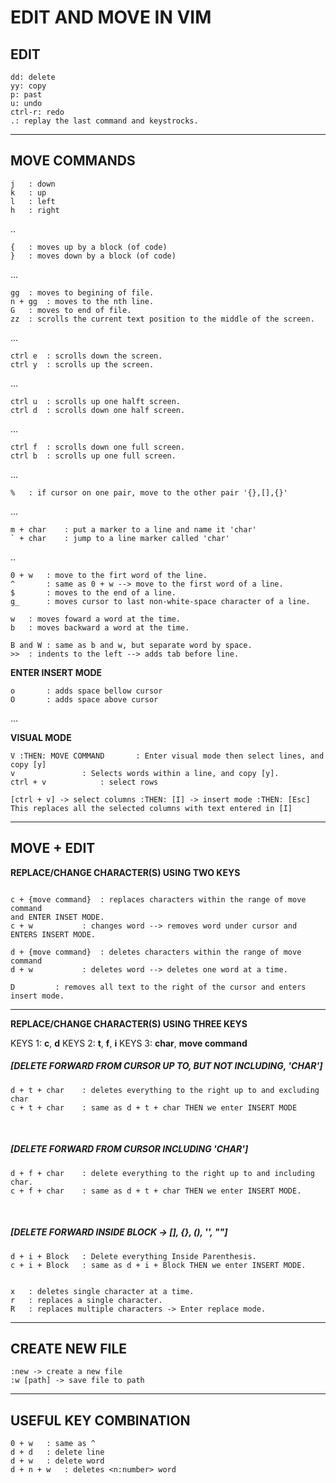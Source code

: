 EDIT AND MOVE IN VIM
====================

EDIT
----

```text
dd: delete
yy: copy
p: past
u: undo
ctrl-r: redo
.: replay the last command and keystrocks.
```
---


MOVE COMMANDS
------------

```text
j	: down
k	: up
l	: left
h	: right
```
..

```text
{ 	: moves up by a block (of code)
} 	: moves down by a block (of code)
```
...

```text
gg	: moves to begining of file.
n + gg	: moves to the nth line.
G	: moves to end of file.
zz	: scrolls the current text position to the middle of the screen.
```
...

```text
ctrl e	: scrolls down the screen.
ctrl y	: scrolls up the screen.
```
...

```text
ctrl u	: scrolls up one halft screen.
ctrl d	: scrolls down one half screen.
```
...

```text
ctrl f	: scrolls down one full screen.
ctrl b	: scrolls up one full screen.
```
...

```text
%	: if cursor on one pair, move to the other pair '{},[],{}'
```
...

```text
m + char	: put a marker to a line and name it 'char'
` + char	: jump to a line marker called 'char'
```
..

```text
0 + w	: move to the firt word of the line.
^ 		: same as 0 + w --> move to the first word of a line.
$ 		: moves to the end of a line.
g_		: moves cursor to last non-white-space character of a line.

w	: moves foward a word at the time.
b	: moves backward a word at the time.

B and W : same as b and w, but separate word by space.
>>	: indents to the left --> adds tab before line.
```

**ENTER INSERT MODE**
```text
o		: adds space bellow cursor
O		: adds space above cursor
```
...

**VISUAL MODE**
```text
V :THEN: MOVE COMMAND		: Enter visual mode then select lines, and copy [y]
v				: Selects words within a line, and copy [y].
ctrl + v 			: select rows

[ctrl + v] -> select columns :THEN: [I] -> insert mode :THEN: [Esc] 
This replaces all the selected columns with text entered in [I]
```

---

MOVE + EDIT
------------

**REPLACE/CHANGE CHARACTER(S) USING TWO KEYS**
```text

c + {move command} 	: replaces characters within the range of move command
and ENTER INSET MODE.
c + w			: changes word --> removes word under cursor and ENTERS INSERT MODE.

d + {move command} 	: deletes characters within the range of move command
d + w			: deletes word --> deletes one word at a time.

D         : removes all text to the right of the cursor and enters insert mode.
```
---


**REPLACE/CHANGE CHARACTER(S) USING THREE KEYS**

KEYS 1: **c**, **d**
KEYS 2: **t**, **f**, **i**
KEYS 3: **char**, **move command**


##### __\[DELETE FORWARD FROM CURSOR UP TO, BUT NOT INCLUDING, 'CHAR']__

```text
d + t + char	: deletes everything to the right up to and excluding char
c + t + char	: same as d + t + char THEN we enter INSERT MODE
```
<p>&nbsp;</p>

##### __\[DELETE FORWARD FROM CURSOR INCLUDING 'CHAR']__

```text
d + f + char	: delete everything to the right up to and including char.
c + f + char	: same as d + t + char THEN we enter INSERT MODE.
```
<p>&nbsp;</p>

##### __\[DELETE FORWARD INSIDE BLOCK -> \[], {}, (), '', ""]__

```text
d + i + Block 	: Delete everything Inside Parenthesis.
c + i + Block 	: same as d + i + Block THEN we enter INSERT MODE.


x	: deletes single character at a time. 
r	: replaces a single character.
R	: replaces multiple characters -> Enter replace mode.
```
---

CREATE NEW FILE
-----------------
``` text
:new -> create a new file
:w [path] -> save file to path
```
---

USEFUL KEY COMBINATION
----------------------
```text
0 + w 	: same as ^
d + d 	: delete line
d + w 	: delete word
d + n + w	: deletes <n:number> word 
```
